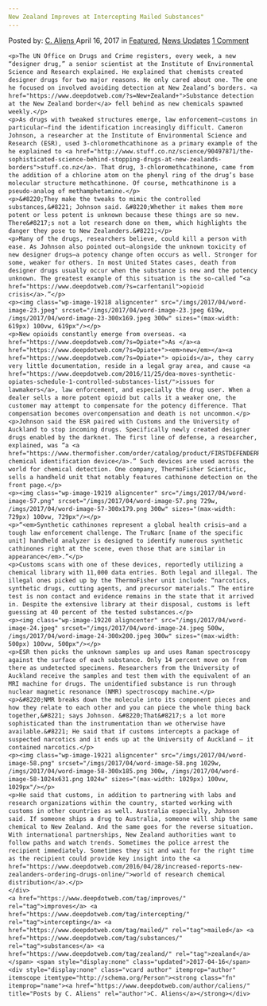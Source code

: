 ```yaml
---
New Zealand Improves at Intercepting Mailed Substances"
---
```

<article class="post-listing post-19214 post type-post status-publish format-standard has-post-thumbnail hentry  tag-improves tag-intercepting tag-mailed tag-substances tag-zealand">
    <div class="post-inner">
        <span>Posted by: <a href="https://www.deepdotweb.com/author/caliens/" title="">C. Aliens </a></span>
    <span>April 16, 2017</span>
    <span>in <a href="https://www.deepdotweb.com/category/deepdot-news/" rel="category tag">Featured</a>, <a href="https://www.deepdotweb.com/category/news-updates/" rel="category tag">News Updates</a></span>
    <span><a href="https://www.deepdotweb.com/2017/04/16/new-zealand-improves-intercepting-mailed-substances/#comments">1 Comment</a></span>
    </p>
    <div class="clear"></div>
    
    <p>The UN Office on Drugs and Crime registers, every week, a new “designer drug,” a senior scientist at the Institute of Environmental Science and Research explained. He explained that chemists created designer drugs for two major reasons. He only cared about one. The one he focused on involved avoiding detection at New Zealand’s borders. <a href="https://www.deepdotweb.com/?s=New+Zealand+">Substance detection at the New Zealand border</a> fell behind as new chemicals spawned weekly.</p>
    <p>As drugs with tweaked structures emerge, law enforcement—customs in particular—find the identification increasingly difficult. Cameron Johnson, a researcher at the Institute of Environmental Science and Research (ESR), used 3-chloromethcathinone as a primary example of the he explained to <a href="http://www.stuff.co.nz/science/90497871/the-sophisticated-science-behind-stopping-drugs-at-new-zealands-borders">stuff.co.nz</a>. That drug, 3-chloromethcathinone, came from the addition of a chlorine atom on the phenyl ring of the drug’s base molecular structure methcathinone. Of course, methcathinone is a pseudo-analog of methamphetamine.</p>
    <p>&#8220;They make the tweaks to mimic the controlled substances,&#8221; Johnson said. &#8220;Whether it makes them more potent or less potent is unknown because these things are so new. There&#8217;s not a lot research done on them, which highlights the danger they pose to New Zealanders.&#8221;</p>
    <p>Many of the drugs, researchers believe, could kill a person with ease. As Johnson also pointed out—alongside the unknown toxicity of new designer drugs—a potency change often occurs as well. Stronger for some, weaker for others. In most United States cases, death from designer drugs usually occur when the substance is new and the potency unknown. The greatest example of this situation is the so-called “<a href="https://www.deepdotweb.com/?s=carfentanil">opioid crisis</a>.”</p>
    <p><img class="wp-image-19218 aligncenter" src="/imgs/2017/04/word-image-23.jpeg" srcset="/imgs/2017/04/word-image-23.jpeg 619w, /imgs/2017/04/word-image-23-300x169.jpeg 300w" sizes="(max-width: 619px) 100vw, 619px"/></p>
    <p>New opioids constantly emerge from overseas. <a href="https://www.deepdotweb.com/?s=Opiate+">As </a><a href="https://www.deepdotweb.com/?s=Opiate+"><em>new</em></a><a href="https://www.deepdotweb.com/?s=Opiate+"> opioids</a>, they carry very little documentation, reside in a legal gray area, and cause <a href="https://www.deepdotweb.com/2016/11/25/dea-moves-synthetic-opiates-schedule-1-controlled-substances-list/">issues for lawmakers</a>, law enforcement, and especially the drug user. When a dealer sells a more potent opioid but calls it a weaker one, the customer may attempt to compensate for the potency difference. That compensation becomes overcompensation and death is not uncommon.</p>
    <p>Johnson said the ESR paired with Customs and the University of Auckland to stop incoming drugs. Specifically newly created designer drugs enabled by the darknet. The first line of defense, a researcher, explained, was “a <a href="https://www.thermofisher.com/order/catalog/product/FIRSTDEFENDERRMX">handheld chemical identification device</a>.” Such devices are used across the world for chemical detection. One company, ThermoFisher Scientific, sells a handheld unit that notably features cathinone detection on the front page.</p>
    <p><img class="wp-image-19219 aligncenter" src="/imgs/2017/04/word-image-57.png" srcset="/imgs/2017/04/word-image-57.png 729w, /imgs/2017/04/word-image-57-300x179.png 300w" sizes="(max-width: 729px) 100vw, 729px"/></p>
    <p>“<em>Synthetic cathinones represent a global health crisis—and a tough law enforcement challenge. The TruNarc [name of the specific unit] handheld analyzer is designed to identify numerous synthetic cathinones right at the scene, even those that are similar in appearance</em>.”</p>
    <p>Customs scans with one of these devices, reportedly utilizing a chemical library with 11,000 data entries. Both legal and illegal. The illegal ones picked up by the ThermoFisher unit include: “narcotics, synthetic drugs, cutting agents, and precursor materials.” The entire test is non contact and evidence remains in the state that it arrived in. Despite the extensive library at their disposal, customs is left guessing at 40 percent of the tested substances.</p>
    <p><img class="wp-image-19220 aligncenter" src="/imgs/2017/04/word-image-24.jpeg" srcset="/imgs/2017/04/word-image-24.jpeg 500w, /imgs/2017/04/word-image-24-300x200.jpeg 300w" sizes="(max-width: 500px) 100vw, 500px"/></p>
    <p>ESR then picks the unknown samples up and uses Raman spectroscopy against the surface of each substance. Only 14 percent move on from there as undetected specimens. Researchers from the University of Auckland receive the samples and test them with the equivalent of an MRI machine for drugs. The unidentified substance is run through nuclear magnetic resonance (NMR) spectroscopy machine.</p>
    <p>&#8220;NMR breaks down the molecule into its component pieces and how they relate to each other and you can piece the whole thing back together,&#8221; says Johnson. &#8220;That&#8217;s a lot more sophisticated than the instrumentation than we otherwise have available.&#8221; He said that if customs intercepts a package of suspected narcotics and it ends up at the University of Auckland – it contained narcotics.</p>
    <p><img class="wp-image-19221 aligncenter" src="/imgs/2017/04/word-image-58.png" srcset="/imgs/2017/04/word-image-58.png 1029w, /imgs/2017/04/word-image-58-300x185.png 300w, /imgs/2017/04/word-image-58-1024x631.png 1024w" sizes="(max-width: 1029px) 100vw, 1029px"/></p>
    <p>He said that customs, in addition to partnering with labs and research organizations within the country, started working with customs in other countries as well. Australia especially, Johnson said. If someone ships a drug to Australia, someone will ship the same chemical to New Zealand. And the same goes for the reverse situation. With international partnerships, New Zealand authorities want to follow paths and watch trends. Sometimes the police arrest the recipient immediately. Sometimes they sit and wait for the right time as the recipient could provide key insight into the <a href="https://www.deepdotweb.com/2016/04/28/increased-reports-new-zealanders-ordering-drugs-online/">world of research chemical distribution</a>.</p>
    </div>
    <a href="https://www.deepdotweb.com/tag/improves/" rel="tag">improves</a> <a href="https://www.deepdotweb.com/tag/intercepting/" rel="tag">intercepting</a> <a href="https://www.deepdotweb.com/tag/mailed/" rel="tag">mailed</a> <a href="https://www.deepdotweb.com/tag/substances/" rel="tag">substances</a> <a href="https://www.deepdotweb.com/tag/zealand/" rel="tag">zealand</a></span> <span style="display:none" class="updated">2017-04-16</span>
    <div style="display:none" class="vcard author" itemprop="author" itemscope itemtype="http://schema.org/Person"><strong class="fn" itemprop="name"><a href="https://www.deepdotweb.com/author/caliens/" title="Posts by C. Aliens" rel="author">C. Aliens</a></strong></div>
    
